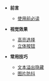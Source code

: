 * **前言**
  * [使用前必读](/README.md)
  
* **视觉效果**
  * [高亮选择](/csspage/selectionHighlight.md)
  * [立体按钮](/csspage/buttonShadow.md)

* **常用技巧**
  * [文本溢出隐藏](/csspage/textHien.md)
  * [图片防抖](/csspage/imgAntiShake.md)